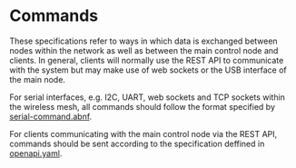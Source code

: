 <!--
SPDX-FileCopyrightText: 2022 Sidings Media <contact@sidingsmedia.com>
SPDX-License-Identifier: CC-BY-SA-4.0
-->

# Commands

These specifications refer to ways in which data is exchanged between
nodes within the network as well as between the main control node and
clients. In general, clients will normally use the REST API to
communicate with the system but may make use of web sockets or the USB
interface of the main node.

For serial interfaces, e.g. I2C, UART, web sockets and TCP sockets
within the wireless mesh, all commands should follow the format
specified by [serial-command.abnf](./serial-command.abnf).

For clients communicating with the main control node via the REST API,
commands should be sent according to the specification deffined in
[openapi.yaml](./openapi.yaml).
